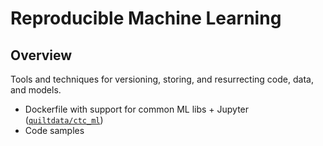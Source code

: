 # Reproducible Machine Learning

## Overview
Tools and techniques for versioning, storing, and resurrecting code, data, and models.

* Dockerfile with support for common ML libs + Jupyter ([`quiltdata/ctc_ml`](https://hub.docker.com/r/quiltdata/ctc_ml/))
* Code samples

